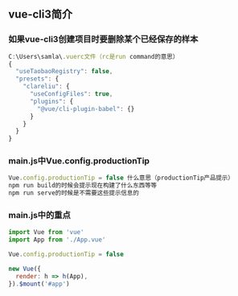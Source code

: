 ## vue-cli3简介


### 如果vue-cli3创建项目时要删除某个已经保存的样本
```javascript
C:\Users\samla\.vuerc文件（rc是run command的意思）
{
  "useTaobaoRegistry": false,
  "presets": {
    "clareliu": {
      "useConfigFiles": true,
      "plugins": {
        "@vue/cli-plugin-babel": {}
      }
    }
  }
}
```


### main.js中Vue.config.productionTip
```javascript
Vue.config.productionTip = false 什么意思（productionTip产品提示）
npm run build的时候会提示现在构建了什么东西等等
npm run serve的时候是不需要这些提示信息的
```


### main.js中的重点
```javascript
import Vue from 'vue'
import App from './App.vue'

Vue.config.productionTip = false

new Vue({
  render: h => h(App),
}).$mount('#app')
```